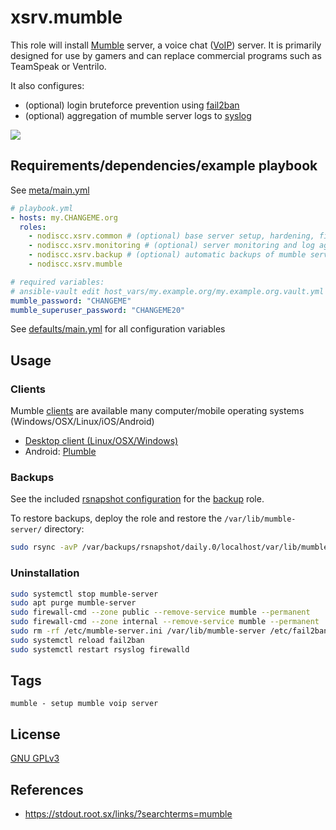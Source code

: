 # xsrv.mumble

This role will install [Mumble](https://en.wikipedia.org/wiki/Mumble_(software)) server, a voice chat ([VoIP](https://en.wikipedia.org/wiki/Voice_over_IP)) server. It is primarily designed for use by gamers and can replace commercial programs such as TeamSpeak or Ventrilo.

It also configures:
- (optional) login bruteforce prevention using [fail2ban](tasks/fail2ban.yml)
- (optional) aggregation of mumble server logs to [syslog](tasks/rsyslog.yml)

[![](https://gitlab.com/nodiscc/toolbox/-/raw/master/DOC/SCREENSHOTS/S5Z6IEw.png)](https://gitlab.com/nodiscc/toolbox/-/raw/master/DOC/SCREENSHOTS/S5Z6IEw.png)


## Requirements/dependencies/example playbook

See [meta/main.yml](meta/main.yml)

```yaml
# playbook.yml
- hosts: my.CHANGEME.org
  roles:
    - nodiscc.xsrv.common # (optional) base server setup, hardening, firewall, bruteforce prevention
    - nodiscc.xsrv.monitoring # (optional) server monitoring and log aggregation
    - nodiscc.xsrv.backup # (optional) automatic backups of mumble server database
    - nodiscc.xsrv.mumble

# required variables:
# ansible-vault edit host_vars/my.example.org/my.example.org.vault.yml
mumble_password: "CHANGEME"
mumble_superuser_password: "CHANGEME20"
```

See [defaults/main.yml](defaults/main.yml) for all configuration variables


## Usage

### Clients

Mumble [clients](https://wiki.mumble.info/wiki/Main_Page) are available many computer/mobile operating systems (Windows/OSX/Linux/iOS/Android)

- [Desktop client (Linux/OSX/Windows)](https://wiki.mumble.info/wiki/Main_Page#Download_Mumble)
- Android: [Plumble](https://f-droid.org/en/packages/com.morlunk.mumbleclient/)

### Backups

See the included [rsnapshot configuration](templates/etc_rsnapshot.d/mumble-server.conf.j2) for the [backup](../backup/) role.

To restore backups, deploy the role and restore the `/var/lib/mumble-server/` directory:

```bash
sudo rsync -avP /var/backups/rsnapshot/daily.0/localhost/var/lib/mumble-server /var/lib/
```

### Uninstallation

```bash
sudo systemctl stop mumble-server
sudo apt purge mumble-server
sudo firewall-cmd --zone public --remove-service mumble --permanent
sudo firewall-cmd --zone internal --remove-service mumble --permanent
sudo rm -rf /etc/mumble-server.ini /var/lib/mumble-server /etc/fail2ban/jail.d/mumble.conf /etc/rsnapshot.d/mumble-server.conf /etc/rsyslog.d/mumble.conf /etc/netdata/health.d/systemdunits.conf.d/mumble.conf /etc/firewalld/services/mumble.xml /etc/ansible/facts.d/mumble.fact
sudo systemctl reload fail2ban
sudo systemctl restart rsyslog firewalld
```


## Tags

<!--BEGIN TAGS LIST-->
```
mumble - setup mumble voip server
```
<!--END TAGS LIST-->


## License

[GNU GPLv3](../../LICENSE)


## References

- https://stdout.root.sx/links/?searchterms=mumble


